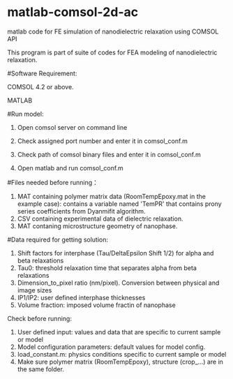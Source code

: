 # matlab-comsol-2d-ac
matlab code for FE simulation of nanodielectric relaxation using COMSOL API

This program is part of suite of codes for FEA modeling of nanodielectric relaxation. 

#Software Requirement: 

COMSOL 4.2 or above. 

MATLAB

#Run model:
1. Open comsol server on command line

2. Check assigned port number and enter it in comsol_conf.m

3. Check path of comsol binary files and enter it in comsol_conf.m

4. Open matlab and run comsol_conf.m

#Files needed before running：
1. MAT containing polymer matrix data (RoomTempEpoxy.mat in the example case): contains a variable named 'TemPR' that contains prony series coefficients from Dyanmifit algorithm. 
2. CSV containing experimental data of dielectric relaxation. 
3. MAT contaning microstructure geometry of nanophase. 

#Data required for getting solution: 
1. Shift factors for interphase (Tau/DeltaEpsilon Shift 1/2) for alpha and beta relaxations
2. Tau0: threshold relaxation time that separates alpha from beta relaxations
3. Dimension_to_pixel ratio (nm/pixel). Conversion between physical and image sizes
4. IP1/IP2: user defined interphase thicknesses 
5. Volume fraction: imposed volume fractin of nanophase 

Check before running: 
1. User defined input: values and data that are specific to current sample or model
2. Model configuration parameters: default values for model config. 
3. load_constant.m: physics conditions specific to current sample or model
4. Make sure polymer matrix (RoomTempEpoxy), structure (crop_...) are in the same folder. 
 


